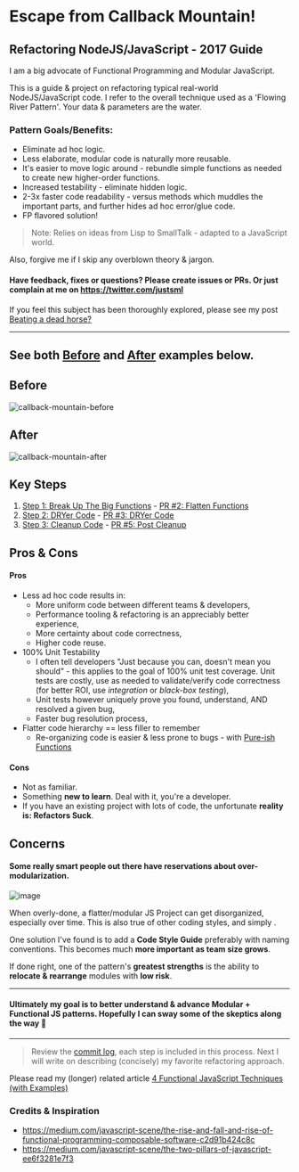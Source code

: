 # Escape from Callback Mountain!

## Refactoring NodeJS/JavaScript - 2017 Guide

I am a big advocate of Functional Programming and Modular JavaScript.

This is a guide & project on refactoring typical real-world NodeJS/JavaScript code. I refer to the overall technique used as a 'Flowing River Pattern'. Your data & parameters are the water.

### Pattern Goals/Benefits:

* Eliminate ad hoc logic.
* Less elaborate, modular code is naturally more reusable.
* It's easier to move logic around - rebundle simple functions as needed to create new higher-order functions.
* Increased testability - eliminate hidden logic.
* 2-3x faster code readability - versus methods which muddles the important parts, and further hides ad hoc error/glue code.
* FP flavored solution!

> Note: Relies on ideas from Lisp to SmallTalk - adapted to a JavaScript world.

Also, forgive me if I skip any overblown theory & jargon. 

#### Have feedback, fixes or questions? Please create issues or PRs. Or just complain at me on https://twitter.com/justsml

If you feel this subject has been thoroughly explored, please see my post [Beating a dead horse?](https://github.com/justsml/escape-from-callback-mountain/wiki/Beating-a-dead-horse%3F)

----------

## See both [Before](#before) and [After](#after) examples below.

## Before

![callback-mountain-before](https://cloud.githubusercontent.com/assets/397632/25775652/5e49b444-3267-11e7-937c-8b786da9314a.png)

## After

![callback-mountain-after](https://cloud.githubusercontent.com/assets/397632/25775651/5e499aae-3267-11e7-8f08-2150730189b4.png)

## Key Steps

1. [Step 1: Break Up The Big Functions](https://github.com/justsml/escape-from-callback-mountain/wiki/Step-1:-Break-Up-The-Big-Functions) - [PR #2: Flatten Functions](https://github.com/justsml/escape-from-callback-mountain/pull/2/files?diff=unified)
1. [Step 2: DRYer Code](https://github.com/justsml/escape-from-callback-mountain/wiki/Step-2:-DRYer-Code) - [PR #3: DRYer Code](https://github.com/justsml/escape-from-callback-mountain/pull/3/files?diff=unified)
1. [Step 3: Cleanup Code](https://github.com/justsml/escape-from-callback-mountain/wiki/Step-3:-Post-Cleanup) - [PR #5: Post Cleanup](https://github.com/justsml/escape-from-callback-mountain/pull/5/files?diff=unified)


## Pros & Cons

#### Pros

* Less ad hoc code results in:
  * More uniform code between different teams & developers,
  * Performance tooling & refactoring is an appreciably better experience,
  * More certainty about code correctness,
  * Higher code reuse.
* 100% Unit Testability
  * I often tell developers "Just because you can, doesn't mean you should" - this applies to the goal of 100% unit test coverage. Unit tests are costly, use as needed to validate/verify code correctness (for better ROI, use _integration_ or _black-box testing_),
  * Unit tests however uniquely prove you found, understand, AND resolved a given bug,
  * Faster bug resolution process,
* Flatter code hierarchy == less filler to remember
  * Re-organizing code is easier & less prone to bugs - with [Pure-ish Functions](https://en.wikipedia.org/wiki/Pure_function)


#### Cons

* Not as familiar.
* Something **new to learn**. Deal with it, you're a developer.
* If you have an existing project with lots of code, the unfortunate **reality is: Refactors Suck**.

## Concerns

#### Some really smart people out there have reservations about over-modularization.
![image](https://cloud.githubusercontent.com/assets/397632/25776158/12d0be56-3274-11e7-87c9-7dee8a5e4b09.png)

When overly-done, a flatter/modular JS Project can get disorganized, especially over time. 
This is also true of other coding styles, and simply .

One solution I've found is to add a **Code Style Guide** preferably with naming conventions.
This becomes much **more important as team size grows**.

If done right, one of the pattern's **greatest strengths** is the ability to **relocate & rearrange** modules with **low risk**.

----------

#### Ultimately my goal is to better understand & advance Modular + Functional JS patterns. Hopefully I can sway some of the skeptics along the way :crossed_fingers:

-----------

> Review the [commit log](https://github.com/justsml/escape-from-callback-mountain/commits/master), each step is included in this process. Next I will write on describing (concisely) my favorite refactoring approach.

Please read my (longer) related article [4 Functional JavaScript Techniques (with Examples)](https://github.com/justsml/blog/blob/master/_posts/functional-javascript-with-composition.md)


### Credits & Inspiration
- https://medium.com/javascript-scene/the-rise-and-fall-and-rise-of-functional-programming-composable-software-c2d91b424c8c
- https://medium.com/javascript-scene/the-two-pillars-of-javascript-ee6f3281e7f3



